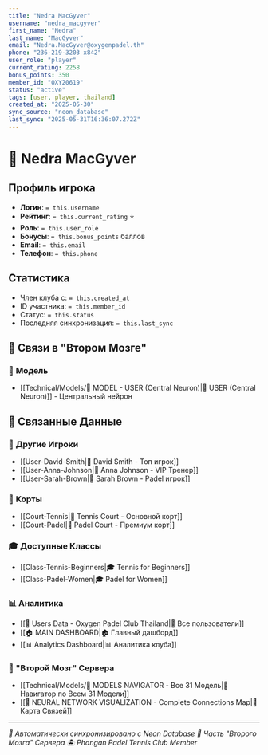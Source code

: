 ```yaml
---
title: "Nedra MacGyver"
username: "nedra_macgyver"
first_name: "Nedra"
last_name: "MacGyver"
email: "Nedra.MacGyver@oxygenpadel.th"
phone: "236-219-3203 x842"
user_role: "player"
current_rating: 2258
bonus_points: 350
member_id: "OXY20619"
status: "active"
tags: [user, player, thailand]
created_at: "2025-05-30"
sync_source: "neon_database"
last_sync: "2025-05-31T16:36:07.272Z"
---
```


# 🎾 Nedra MacGyver

## Профиль игрока

- **Логин**: `= this.username`
- **Рейтинг**: `= this.current_rating` ⭐
- **Роль**: `= this.user_role`
- **Бонусы**: `= this.bonus_points` баллов
- **Email**: `= this.email`
- **Телефон**: `= this.phone`

## Статистика

- Член клуба с: `= this.created_at`
- ID участника: `= this.member_id`
- Статус: `= this.status`
- Последняя синхронизация: `= this.last_sync`

## 🔗 **Связи в "Втором Мозге"**

### 🧠 **Модель**
- [[Technical/Models/🧠 MODEL - USER (Central Neuron)|👥 USER (Central Neuron)]] - Центральный нейрон

## 🔗 **Связанные Данные**

### 👥 **Другие Игроки**
- [[User-David-Smith|👤 David Smith - Топ игрок]]
- [[User-Anna-Johnson|👤 Anna Johnson - VIP Тренер]]
- [[User-Sarah-Brown|👤 Sarah Brown - Padel игрок]]

### 🎾 **Корты**
- [[Court-Tennis|🎾 Tennis Court - Основной корт]]
- [[Court-Padel|🏓 Padel Court - Премиум корт]]

### 🎓 **Доступные Классы**
- [[Class-Tennis-Beginners|🎓 Tennis for Beginners]]
- [[Class-Padel-Women|🎓 Padel for Women]]

### 📊 **Аналитика**
- [[👥 Users Data - Oxygen Padel Club Thailand|👥 Все пользователи]]
- [[🏠 MAIN DASHBOARD|🏠 Главный дашборд]]
- [[📊 Analytics Dashboard|📊 Аналитика клуба]]

### 🧠 **"Второй Мозг" Сервера**
- [[Technical/Models/🧠 MODELS NAVIGATOR - Все 31 Модель|🧠 Навигатор по Всем 31 Модели]]
- [[🧠 NEURAL NETWORK VISUALIZATION - Complete Connections Map|🧠 Карта Связей]]

---

*📡 Автоматически синхронизировано с Neon Database*
*🧠 Часть "Второго Мозга" Сервера*
*🏝️ Phangan Padel Tennis Club Member*